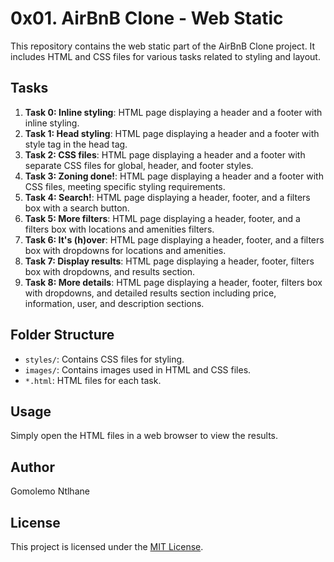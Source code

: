 # 0x01. AirBnB Clone - Web Static

This repository contains the web static part of the AirBnB Clone project. It includes HTML and CSS files for various tasks related to styling and layout.

## Tasks

1. **Task 0: Inline styling**: HTML page displaying a header and a footer with inline styling.
2. **Task 1: Head styling**: HTML page displaying a header and a footer with style tag in the head tag.
3. **Task 2: CSS files**: HTML page displaying a header and a footer with separate CSS files for global, header, and footer styles.
4. **Task 3: Zoning done!**: HTML page displaying a header and a footer with CSS files, meeting specific styling requirements.
5. **Task 4: Search!**: HTML page displaying a header, footer, and a filters box with a search button.
6. **Task 5: More filters**: HTML page displaying a header, footer, and a filters box with locations and amenities filters.
7. **Task 6: It's (h)over**: HTML page displaying a header, footer, and a filters box with dropdowns for locations and amenities.
8. **Task 7: Display results**: HTML page displaying a header, footer, filters box with dropdowns, and results section.
9. **Task 8: More details**: HTML page displaying a header, footer, filters box with dropdowns, and detailed results section including price, information, user, and description sections.

## Folder Structure

- `styles/`: Contains CSS files for styling.
- `images/`: Contains images used in HTML and CSS files.
- `*.html`: HTML files for each task.

## Usage

Simply open the HTML files in a web browser to view the results.

## Author

Gomolemo Ntlhane

## License

This project is licensed under the [MIT License](LICENSE).

